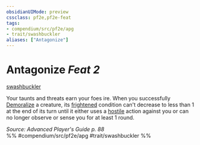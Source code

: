 ```yaml
---
obsidianUIMode: preview
cssclass: pf2e,pf2e-feat
tags:
- compendium/src/pf2e/apg
- trait/swashbuckler
aliases: ["Antagonize"]
---
```

# Antagonize  *Feat 2*  
[swashbuckler](Reference/Rules/Traits/swashbuckler-apg.md "Swashbuckler Class Trait")  


Your taunts and threats earn your foes ire. When you successfully [Demoralize](demoralize.md) a creature, its [frightened](conditions.md#Frightened) condition can't decrease to less than 1 at the end of its turn until it either uses a [hostile](conditions.md#Hostile) action against you or can no longer observe or sense you for at least 1 round.

*Source: Advanced Player's Guide p. 88*  
%% #compendium/src/pf2e/apg #trait/swashbuckler %%